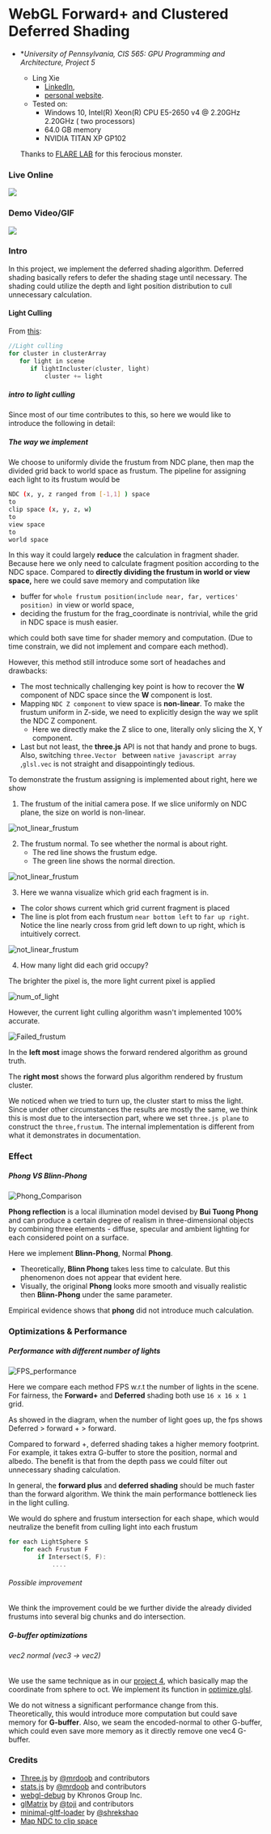 WebGL Forward+ and Clustered Deferred Shading
======================

* **University of Pennsylvania, CIS 565: GPU Programming and Architecture, Project 5*
  
  * Ling Xie
    * [LinkedIn](https://www.linkedin.com/in/ling-xie-94b939182/), 
    * [personal website](https://jack12xl.netlify.app).
  * Tested on: 
    * Windows 10, Intel(R) Xeon(R) CPU E5-2650 v4 @ 2.20GHz 2.20GHz ( two processors) 
    * 64.0 GB memory
    * NVIDIA TITAN XP GP102
  
  Thanks to [FLARE LAB](http://faculty.sist.shanghaitech.edu.cn/faculty/liuxp/flare/index.html) for this ferocious monster.

### Live Online

[![](img/thumb.png)](http://TODO.github.io/Project5-WebGL-Forward-Plus-and-Clustered-Deferred)

### Demo Video/GIF

[![](img/demo.gif)](TODO)

### Intro

In this project, we implement the deferred shading algorithm. Deferred shading basically refers to defer the shading stage until necessary. The shading could utilize the depth and light position distribution to cull unnecessary calculation. 

#### Light Culling

From [this](http://www.aortiz.me/2018/12/21/CG.html#tiled-shading--forward):

```c++
//Light culling
for cluster in clusterArray
   for light in scene
      if lightIncluster(cluster, light)
          cluster += light
```

##### intro to light culling

Since most of our time contributes to this, so here we would like to introduce the following in detail:

##### The way we implement

We choose to uniformly divide the frustum from NDC plane, then map the divided grid back to world space as frustum. The pipeline for assigning each light to its frustum would be

```bash
NDC (x, y, z ranged from [-1,1] ) space
to
clip space (x, y, z, w)
to 
view space
to 
world space
```

In this way it could largely **reduce** the calculation in fragment shader. Because here we only need to calculate fragment position according to the NDC space. Compared to **directly dividing the frustum in world or view space,** here we could save memory and computation like

- buffer for `whole frustum position(include near, far, vertices' position) `in view or world space, 
- deciding the frustum for the frag_coordinate is nontrivial, while the grid in NDC space is mush easier.

which could both save time for shader memory and computation. (Due to time constrain, we did not implement and compare each method).

However, this method still introduce some sort of headaches and drawbacks:

- The most technically challenging key point is how to recover the **W** component of NDC space since the  **W** component is lost.
- Mapping `NDC Z component` to view space is **non-linear**. To make the frustum uniform in Z-side, we need to explicitly design the way we split the NDC Z component. 
  - Here we directly make the Z slice to one, literally only slicing the X, Y component. 
- Last but not least, the **three.js** API is not that handy and prone to bugs. Also, switching `three.Vector ` between  `native javascript array` ,`glsl.vec` is not straight and disappointingly tedious.



To demonstrate the frustum assigning is implemented about right, here we show

1. The frustum of the initial camera pose. If we slice uniformly on NDC plane, the size on world is non-linear.

![not_linear_frustum](./img/not_linear_frustum.png)

2. The frustum normal. To see whether the normal is about right. 
   - The red line shows the frustum edge.
   - The green line shows the normal direction.

![not_linear_frustum](./img/normal.png)



3. Here we wanna visualize which grid each fragment is in. 

- The color shows current which grid current fragment is placed
- The line is plot from each frustum `near bottom left` to `far up right`. Notice the line nearly cross from grid left down to up right, which is intuitively correct.

![not_linear_frustum](./img/which_grid.png)

4. How many light did each grid occupy?

The brighter the pixel is, the more light current pixel is applied

![num_of_light](./img/num_of_light.png)



However, the current light culling algorithm wasn't implemented 100% accurate. 

![Failed_frustum](./img/Failed_frustum.svg)

In the **left most** image shows the forward rendered algorithm as ground truth.

The **right most** shows the forward plus algorithm rendered by frustum cluster. 

We noticed when we tried to turn up, the cluster start to miss the light. Since under other circumstances the results are mostly the same, we think this is most due to the intersection part, where we set `three.js plane` to construct the `three,frustum`. The internal implementation is different from what it demonstrates in documentation.

### Effect

##### Phong VS Blinn-Phong

![Phong_Comparison](./img/Phong_Comparison.svg)

**Phong reflection** is a local illumination model devised by **Bui Tuong Phong** and can produce a certain degree of realism in three-dimensional objects by combining three elements - diffuse, specular and ambient lighting for each considered point on a surface.

Here we implement **Blinn-Phong**, Normal **Phong**. 

- Theoretically, **Blinn Phong** takes less time to calculate. But this phenomenon does not appear that evident here. 
- Visually, the original **Phong** looks more smooth and visually realistic then **Blinn-Phong** under the same parameter.

Empirical evidence shows that **phong** did not introduce much calculation.

### Optimizations & Performance

##### Performance with different number of lights

![FPS_performance](./img/FPS_performance.svg)

Here we compare each method FPS w.r.t the number of lights in the scene. For fairness, the **Forward+** and **Deferred** shading both use `16 x 16 x 1` grid. 

As showed in the diagram, when the number of light goes up, the fps shows Deferred > forward + > forward. 

Compared to forward +, deferred shading takes a higher memory footprint. For example, it takes extra G-buffer to store the position, normal and albedo. The benefit is that from the depth pass we could filter out unnecessary shading calculation. 

In general, the **forward plus** and **deferred shading** should be much faster than the forward algorithm. We think the main performance bottleneck lies in the light culling. 

We would do sphere and frustum intersection  for each shape, which would neutralize the benefit from culling light into each frustum 

```C++
for each LightSphere S
    for each Frustum F
    	if Intersect(S, F):
			....
```

###### Possible improvement

We think the improvement could be we further divide the already divided frustums into several big chunks and do intersection.  

##### G-buffer optimizations

###### vec2 normal (vec3 -> vec2)

We use the same technique as in our [project 4](https://github.com/Jack12xl/Project4-CUDA-Denoiser#1-gbuffer-optimization), which basically map the coordinate from sphere to oct. We implement its function in [optimize.glsl]().



We do not witness a significant performance change from this. Theoretically, this would introduce more computation but could save memory for **G-buffer**. Also, we seam the encoded-normal to other G-buffer, which could even save more memory as it directly remove one vec4 G-buffer.





### Credits

* [Three.js](https://github.com/mrdoob/three.js) by [@mrdoob](https://github.com/mrdoob) and contributors
* [stats.js](https://github.com/mrdoob/stats.js) by [@mrdoob](https://github.com/mrdoob) and contributors
* [webgl-debug](https://github.com/KhronosGroup/WebGLDeveloperTools) by Khronos Group Inc.
* [glMatrix](https://github.com/toji/gl-matrix) by [@toji](https://github.com/toji) and contributors
* [minimal-gltf-loader](https://github.com/shrekshao/minimal-gltf-loader) by [@shrekshao](https://github.com/shrekshao)
* [Map NDC to clip space](https://www.khronos.org/opengl/wiki/Compute_eye_space_from_window_space)
